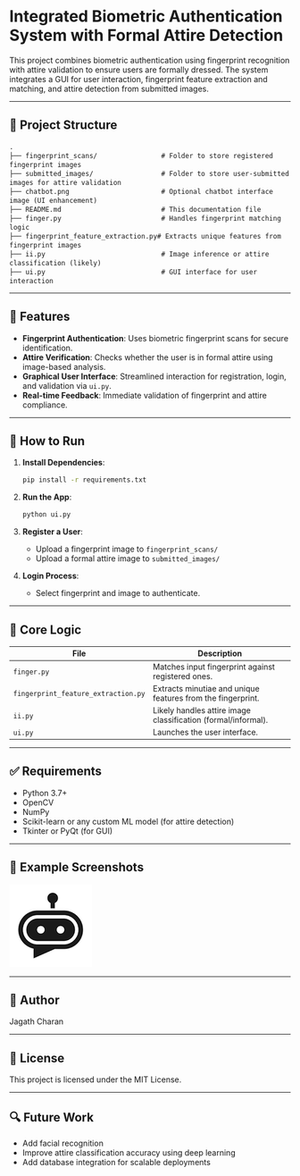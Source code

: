 # Integrated Biometric Authentication System with Formal Attire Detection

This project combines biometric authentication using fingerprint recognition with attire validation to ensure users are formally dressed. The system integrates a GUI for user interaction, fingerprint feature extraction and matching, and attire detection from submitted images.

---

## 📁 Project Structure

```
.
├── fingerprint_scans/                # Folder to store registered fingerprint images
├── submitted_images/                 # Folder to store user-submitted images for attire validation
├── chatbot.png                       # Optional chatbot interface image (UI enhancement)
├── README.md                         # This documentation file
├── finger.py                         # Handles fingerprint matching logic
├── fingerprint_feature_extraction.py# Extracts unique features from fingerprint images
├── ii.py                             # Image inference or attire classification (likely)
├── ui.py                             # GUI interface for user interaction
```

---

## 🚀 Features

* **Fingerprint Authentication**: Uses biometric fingerprint scans for secure identification.
* **Attire Verification**: Checks whether the user is in formal attire using image-based analysis.
* **Graphical User Interface**: Streamlined interaction for registration, login, and validation via `ui.py`.
* **Real-time Feedback**: Immediate validation of fingerprint and attire compliance.

---

## 💠 How to Run

1. **Install Dependencies**:

   ```bash
   pip install -r requirements.txt
   ```

2. **Run the App**:

   ```bash
   python ui.py
   ```

3. **Register a User**:

   * Upload a fingerprint image to `fingerprint_scans/`
   * Upload a formal attire image to `submitted_images/`

4. **Login Process**:

   * Select fingerprint and image to authenticate.

---

## 🧠 Core Logic

| File                                | Description                                                   |
| ----------------------------------- | ------------------------------------------------------------- |
| `finger.py`                         | Matches input fingerprint against registered ones.            |
| `fingerprint_feature_extraction.py` | Extracts minutiae and unique features from the fingerprint.   |
| `ii.py`                             | Likely handles attire image classification (formal/informal). |
| `ui.py`                             | Launches the user interface.                                  |

---

## ✅ Requirements

* Python 3.7+
* OpenCV
* NumPy
* Scikit-learn or any custom ML model (for attire detection)
* Tkinter or PyQt (for GUI)

---

## 📸 Example Screenshots

![UI Screenshot](chatbot.png)

---

## 👤 Author

Jagath Charan

---

## 📄 License

This project is licensed under the MIT License.

---

## 🔍 Future Work

* Add facial recognition
* Improve attire classification accuracy using deep learning
* Add database integration for scalable deployments
